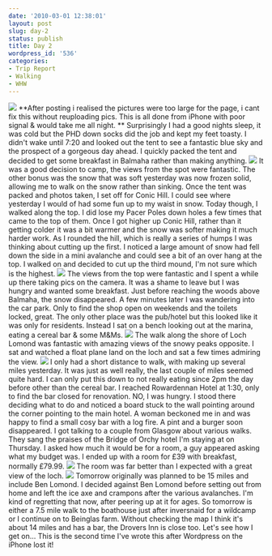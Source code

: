 ```yaml
---
date: '2010-03-01 12:38:01'
layout: post
slug: day-2
status: publish
title: Day 2
wordpress_id: '536'
categories:
- Trip Report
- Walking
- WHW
---
```


[![](http://www.stevenhorner.com/wp-content/uploads/2010/03/l_1600_1200_C35E3EFA-6E5B-4647-BEC6-3E7208618CCC.jpeg)](http://www.stevenhorner.com/wp-content/uploads/2010/03/l_1600_1200_C35E3EFA-6E5B-4647-BEC6-3E7208618CCC.jpeg) **After posting i realised the pictures were too large for the page, i cant fix this without reuploading pics. This is all done from iPhone with poor signal & would take me all night. ** Surprisingly I had a good nights sleep, it was cold but the PHD down socks did the job and kept my feet toasty. I didn't wake until 7:20 and looked out the tent to see a fantastic blue sky and the prospect of a gorgeous day ahead. I quickly packed the tent and decided to get some breakfast in Balmaha rather than making anything. [![](http://www.stevenhorner.com/wp-content/uploads/2010/03/l_1600_1200_3BA599FF-A5B1-43D7-A2D8-145F95FD6DF8.jpeg)](http://www.stevenhorner.com/wp-content/uploads/2010/03/l_1600_1200_3BA599FF-A5B1-43D7-A2D8-145F95FD6DF8.jpeg) It was a good decision to camp, the views from the spot were fantastic. The other bonus was the snow that was soft yesterday was now frozen solid, allowing me to walk on the snow rather than sinking. Once the tent was packed and photos taken, I set off for Conic Hill. I could see where yesterday I would of had some fun up to my waist in snow. Today though, I walked along the top. I did lose my Pacer Poles down holes a few times that came to the top of them. Once I got higher up Conic Hill, rather than it getting colder it was a bit warmer and the snow was softer making it much harder work. As I rounded the hill, which is really a series of humps I was thinking about cutting up the first. I noticed a large amount of snow had fell down the side in a mini avalanche and could see a bit of an over hang at the top. I walked on and decided to cut up the third mound, I'm not sure which is the highest. [![](http://www.stevenhorner.com/wp-content/uploads/2010/03/l_1600_1200_D9D6037F-1FD8-49B0-AA74-9C0B7C8CC229.jpeg)](http://www.stevenhorner.com/wp-content/uploads/2010/03/l_1600_1200_D9D6037F-1FD8-49B0-AA74-9C0B7C8CC229.jpeg) The views from the top were fantastic and I spent a while up there taking pics on the camera. It was a shame to leave but I was hungry and wanted some breakfast. Just before reaching the woods above Balmaha, the snow disappeared. A few minutes later I was wandering into the car park. Only to find the shop open on weekends and the toilets locked, great. The only other place was the pub/hotel but this looked like it was only for residents. Instead I sat on a bench looking out at the marina, eating a cereal bar & some M&Ms. [![](http://www.stevenhorner.com/wp-content/uploads/2010/03/l_1600_1200_94142B8E-11D2-4809-9DE3-52017EC62027.jpeg)](http://www.stevenhorner.com/wp-content/uploads/2010/03/l_1600_1200_94142B8E-11D2-4809-9DE3-52017EC62027.jpeg) The walk along the shore of Loch Lomond was fantastic with amazing views of the snowy peaks opposite. I sat and watched a float plane land on the loch and sat a few times admiring the view. [![](http://www.stevenhorner.com/wp-content/uploads/2010/03/l_1600_1200_CCC08B72-12FE-4E87-8E77-0FDDDB5857E0.jpeg)](http://www.stevenhorner.com/wp-content/uploads/2010/03/l_1600_1200_CCC08B72-12FE-4E87-8E77-0FDDDB5857E0.jpeg) I only had a short distance to walk, with making up several miles yesterday. It was just as well really, the last couple of miles seemed quite hard. I can only put this down to not really eating since 2pm the day before other than the cereal bar. I reached Rowardennan Hotel at 1:30, only to find the bar closed for renovation. NO, I was hungry. I stood there deciding what to do and noticed a board stuck to the wall pointing around the corner pointing to the main hotel. A woman beckoned me in and was happy to find a small cosy bar with a log fire. A pint and a burger soon disappeared. I got talking to a couple from Glasgow about various walks. They sang the praises of the Bridge of Orchy hotel I'm staying at on Thursday. I asked how much it would be for a room, a guy appeared asking what my budget was. I ended up with a room for £39 with breakfast, normally £79.99. [![](http://www.stevenhorner.com/wp-content/uploads/2010/03/l_1600_1200_907A547F-2786-4121-8B64-CF8E7C98917D.jpeg)](http://www.stevenhorner.com/wp-content/uploads/2010/03/l_1600_1200_907A547F-2786-4121-8B64-CF8E7C98917D.jpeg) The room was far better than I expected with a great view of the loch. [![](http://www.stevenhorner.com/wp-content/uploads/2010/03/l_1600_1200_3A18EC8E-F59B-4569-8514-26520C481772.jpeg)](http://www.stevenhorner.com/wp-content/uploads/2010/03/l_1600_1200_3A18EC8E-F59B-4569-8514-26520C481772.jpeg) Tomorrow originally was planned to be 15 miles and include Ben Lomond. I decided against Ben Lomond before setting out from home and left the ice axe and crampons after the various avalanches. I'm kind of regretting that now, after peering up at it for ages. So tomorrow is either a 7.5 mile walk to the boathouse just after inversnaid for a wildcamp or I continue on to Beinglas farm. Without checking the map I think it's about 14 miles and has a bar, the Drovers Inn is close too. Let's see how I get on... This is the second time I've wrote this after Wordpress on the iPhone lost it!
